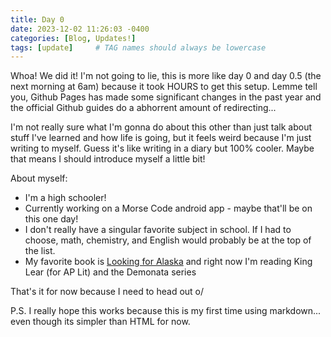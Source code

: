 ```yaml
---
title: Day 0
date: 2023-12-02 11:26:03 -0400
categories: [Blog, Updates!]
tags: [update]     # TAG names should always be lowercase
---
```

Whoa! We did it! I'm not going to lie, this is more like day 0 and day 0.5 (the next morning at 6am) because it took HOURS to get this setup. Lemme tell you, Github Pages has made some significant changes in the past year and the official Github guides do a abhorrent amount of redirecting... 

I'm not really sure what I'm gonna do about this other than just talk about stuff I've learned and how life is going, but it feels weird because I'm just writing to myself. Guess it's like writing in a diary but 100% cooler. Maybe that means I should introduce myself a little bit! 

About myself:
* I'm a high schooler!
* Currently working on a Morse Code android app - maybe that'll be on this one day!
* I don't really have a singular favorite subject in school. If I had to choose, math, chemistry, and English would probably be at the top of the list.
* My favorite book is <ins>Looking for Alaska</ins> and right now I'm reading King Lear (for AP Lit) and the Demonata series

That's it for now because I need to head out o/

P.S. I really hope this works because this is my first time using markdown... even though its simpler than HTML for now.